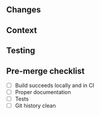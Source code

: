 <!--
It's ok if the pull isn't ready to be merged yet; just prepend "[WIP]" to the title. This is a good idea if you want some preliminary feedback.

You can always insert screenshots if they will be helpful.

Don't forget to do the following:
- If this pull doesn't consist solely of superficial changes, make sure that all the questions below are answered (even with N/A) and that all the todos are checked.
- Assign the person/people with the most context to review this pull.
-->

## Changes <!-- What does this pull request do/change? If this is a WIP, add some checkboxes! -->

## Context <!-- Is there some background that reviewers need? Link any relevant issues (user stories, bug reports, questions, etc.) or pull requests here. -->

## Testing <!-- What's the best way to try out the changes manually? -->

## Pre-merge checklist <!-- Things that should be done before merging. Check and say N/A if an item is not applicable. -->

- [ ] Build succeeds locally and in CI
- [ ] Proper documentation
- [ ] Tests
- [ ] Git history clean <!-- Mistake commits and unnecessary merge commits rebased away, proper commit message conventions followed: http://chris.beams.io/posts/git-commit/ https://seesparkbox.com/foundry/atomic_commits_with_git -->
